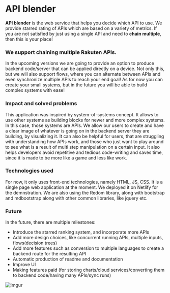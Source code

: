 # API blender
**API blender** is the web service that helps you decide which API to use. We provide starred rating of APIs which are based on a variety of metrics. If you are not satisfied by just using a single API and need to **chain multiple**, then this is your place! 

### We support chaining multiple Rakuten APIs. 

In the upcoming versions we are going to provide an option to produce backend code/server that can be applied directly on a device. Not only this, but we will also support flows, where you can alternate between APIs and even synchronize multiple APIs to reach your end goal! As for now you can create your small systems, but in the future you will be able to build complex systems with ease!

### Impact and solved problems
This application was inspired by system-of-systems concept. It allows to use other systems as building blocks for newer and more complex systems. In this case, those systems are APIs. 
We allow our users to create and have a clear image of whatever is going on in the backend server they are building, by visualizing it. It can also be helpful for users, that are struggling with understanding how APIs work, and those who just want to play around to see what is a result of multi step manipulation on a certain input. It also helps developers avoid repetitive and tedious code-writing and saves time, since it is made to be more like a game and less like work.
### Technologies used
For now, it only uses front-end technologies, namely HTML, JS, CSS. It is a single page web application at the moment. We deployed it on Netlify for the demnstration. We are also using the Redom library, along with bootstrap and mdbootstrap along with other common libraries, like jquery etc.
### Future
In the future, there are multiple milestones: 
* Introduce the starred ranking system, and incorporate more APIs
* Add more design choices, like concurrent running APIs, multiple inputs, flows(decision trees)
* Add more features such as  conversion to multiple languages to create a backend route for the resulting API
* Automatic production of readme and documentation
* Improve UI
* Making features paid (for storing charts/cloud services/converting them to backend code/having many APIs/sync runs)

![Imgur](https://i.imgur.com/OkQ3vwV.gif)
